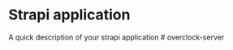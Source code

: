 # Strapi application

A quick description of your strapi application
#   o v e r c l o c k - s e r v e r  
 